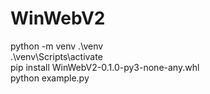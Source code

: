 # WinWebV2

python -m venv .\venv  
.\venv\Scripts\activate  
pip install WinWebV2-0.1.0-py3-none-any.whl  
python example.py

